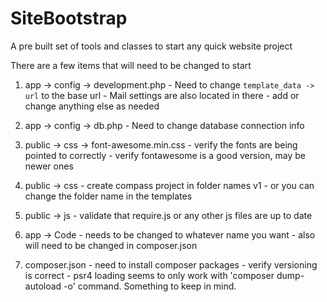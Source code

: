 # SiteBootstrap
A pre built set of tools and classes to start any quick website project


There are a few items that will need to be changed to start


1. app -> config -> development.php
		- Need to change `template_data -> url` to the base url
		- Mail settings are also located in there
		- add or change anything else as needed

2. app -> config -> db.php
		- Need to change database connection info

3. public -> css -> font-awesome.min.css 
		- verify the fonts are being pointed to correctly
		- verify fontawesome is a good version, may be newer ones

4. public -> css
		- create compass project in folder names v1
		- or you can change the folder name in the templates

5. public -> js
		- validate that require.js or any other js files are up to date

6. app -> Code
		- needs to be changed to whatever name you want
		- also will need to be changed in composer.json

7. composer.json
		- need to install composer packages
		- verify versioning is correct
		- psr4 loading seems to only work with 'composer dump-autoload -o' command. Something to keep in mind.




